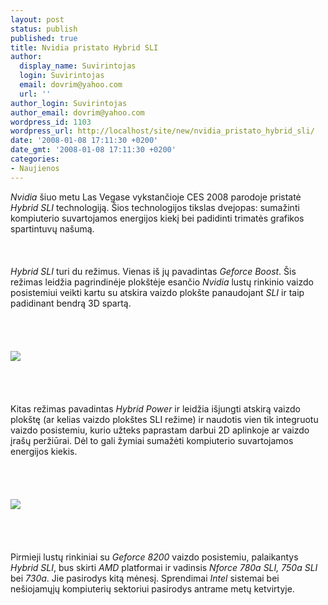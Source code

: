 ```yaml
---
layout: post
status: publish
published: true
title: Nvidia pristato Hybrid SLI
author:
  display_name: Suvirintojas
  login: Suvirintojas
  email: dovrim@yahoo.com
  url: ''
author_login: Suvirintojas
author_email: dovrim@yahoo.com
wordpress_id: 1103
wordpress_url: http://localhost/site/new/nvidia_pristato_hybrid_sli/
date: '2008-01-08 17:11:30 +0200'
date_gmt: '2008-01-08 17:11:30 +0200'
categories:
- Naujienos
---
```

<p><i>Nvidia</i> šiuo metu Las Vegase vykstančioje CES 2008 parodoje pristatė <i>Hybrid SLI</i> technologiją. Šios technologijos tikslas dvejopas: sumažinti kompiuterio suvartojamos energijos kiekį bei padidinti trimatės grafikos spartintuvų našumą.<br />
<br><br />
<br><i>Hybrid SLI</i> turi du režimus. Vienas iš jų pavadintas <i>Geforce Boost</i>. Šis režimas leidžia pagrindinėje plokštėje esančio <i>Nvidia</i> lustų rinkinio vaizdo posistemiui veikti kartu su atskira vaizdo plokšte panaudojant <i>SLI</i> ir taip padidinant bendrą 3D spartą.<br />
<br><br />
<br><br><img src="http://img215.imageshack.us/img215/5611/hsli9fd2.jpg"><br><br />
<br><br />
<br>Kitas režimas pavadintas <i>Hybrid Power</i> ir leidžia išjungti atskirą vaizdo plokštę (ar kelias vaizdo plokštes SLI režime) ir naudotis vien tik integruotu vaizdo posistemiu, kurio užteks paprastam darbui 2D aplinkoje ar vaizdo įrašų peržiūrai. Dėl to gali žymiai sumažėti kompiuterio suvartojamos energijos kiekis.<br />
<br><br />
<br><br><img src="http://img86.imageshack.us/img86/6223/hsli2ra0.jpg"><br><br />
<br><br />
<br>Pirmieji lustų rinkiniai su <i>Geforce 8200</i> vaizdo posistemiu, palaikantys <i>Hybrid SLI</i>, bus skirti <i>AMD</i> platformai ir vadinsis <i>Nforce 780a SLI, 750a SLI</i> bei <i>730a</i>. Jie pasirodys kitą mėnesį. Sprendimai <i>Intel</i> sistemai bei nešiojamųjų kompiuterių sektoriui pasirodys antrame metų ketvirtyje.</p>

